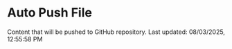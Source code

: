 # Auto Push File

Content that will be pushed to GitHub repository.
Last updated: 08/03/2025, 12:55:58 PM